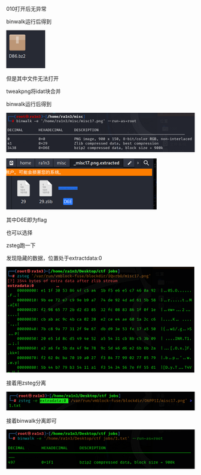 010打开后无异常

binwalk运行后得到

![image-20250422204512958](./assets/image-20250422204512958.png)

但是其中文件无法打开

 

 

tweakpng将idat块合并

binwalk运行后得到

![image-20250422204517093](./assets/image-20250422204517093.png)

![image-20250422204518280](./assets/image-20250422204518280.png)

其中D6E即为flag

 

 

也可以选择

zsteg跑一下

发现隐藏的数据，位置处于extractdata:0

![image-20250422204522142](./assets/image-20250422204522142.png)

接着用zsteg分离

![image-20250422204526759](./assets/image-20250422204526759.png)

 

接着binwalk分离即可

![image-20250422204532845](./assets/image-20250422204532845.png)